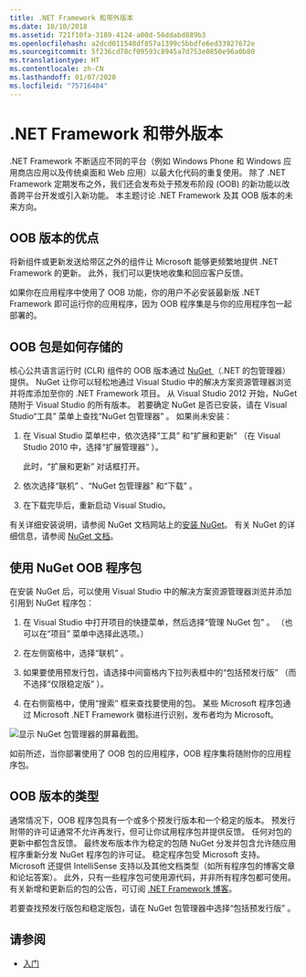 ```yaml
---
title: .NET Framework 和带外版本
ms.date: 10/10/2018
ms.assetid: 721f10fa-3189-4124-a00d-56ddabd889b3
ms.openlocfilehash: a2dcd011548df857a1399c5bbdfe6ed33927672e
ms.sourcegitcommit: 5f236cd78cf09593c8945a7d753e0850e96a0b80
ms.translationtype: HT
ms.contentlocale: zh-CN
ms.lasthandoff: 01/07/2020
ms.locfileid: "75716404"
---
```

# <a name="the-net-framework-and-out-of-band-releases"></a>.NET Framework 和带外版本

.NET Framework 不断适应不同的平台（例如 Windows Phone 和 Windows 应用商店应用以及传统桌面和 Web 应用）以最大化代码的重复使用。 除了 .NET Framework 定期发布之外，我们还会发布处于预发布阶段 (OOB) 的新功能以改善跨平台开发或引入新功能。 本主题讨论 .NET Framework 及其 OOB 版本的未来方向。

## <a name="advantages-of-oob-releases"></a>OOB 版本的优点
 将新组件或更新发送给带区之外的组件让 Microsoft 能够更频繁地提供 .NET Framework 的更新。 此外，我们可以更快地收集和回应客户反馈。

 如果你在应用程序中使用了 OOB 功能，你的用户不必安装最新版 .NET Framework 即可运行你的应用程序，因为 OOB 程序集是与你的应用程序包一起部署的。

## <a name="how-oob-packages-are-distributed"></a>OOB 包是如何存储的
核心公共语言运行时 (CLR) 组件的 OOB 版本通过 [NuGet ](https://www.nuget.org/)（.NET 的包管理器）提供。 NuGet 让你可以轻松地通过 Visual Studio 中的解决方案资源管理器浏览并将库添加至你的 .NET Framework 项目。 从 Visual Studio 2012 开始，NuGet 随附于 Visual Studio 的所有版本。 若要确定 NuGet 是否已安装，请在 Visual Studio“工具”  菜单上查找“NuGet 包管理器”  。 如果尚未安装：

1. 在 Visual Studio 菜单栏中，依次选择“工具”  和“扩展和更新”  （在 Visual Studio 2010 中，选择“扩展管理器”  ）。

     此时，“扩展和更新”  对话框打开。

2. 依次选择“联机”  、“NuGet 包管理器”  和“下载”  。

3. 在下载完毕后，重新启动 Visual Studio。

 有关详细安装说明，请参阅 NuGet 文档网站上的[安装 NuGet](/nuget/install-nuget-client-tools)。 有关 NuGet 的详细信息，请参阅 [NuGet 文档](/nuget)。

## <a name="using-a-nuget-oob-package"></a>使用 NuGet OOB 程序包
 在安装 NuGet 后，可以使用 Visual Studio 中的解决方案资源管理器浏览并添加引用到 NuGet 程序包：

1. 在 Visual Studio 中打开项目的快捷菜单，然后选择“管理 NuGet 包”  。 （也可以在“项目”  菜单中选择此选项。）

2. 在左侧窗格中，选择“联机”  。

3. 如果要使用预发行包，请选择中间窗格内下拉列表框中的“包括预发行版”  （而不选择“仅限稳定版”  ）。

4. 在右侧窗格中，使用“搜索”  框来查找要使用的包。 某些 Microsoft 程序包通过 Microsoft .NET Framework 徽标进行识别，发布者均为 Microsoft。

 ![显示 NuGet 包管理器的屏幕截图。](./media/the-net-framework-and-out-of-band-releases/nuget-package-manager-dialog.png)

 如前所述，当你部署使用了 OOB 包的应用程序，OOB 程序集将随附你的应用程序包。

## <a name="types-of-oob-releases"></a>OOB 版本的类型
 通常情况下，OOB 程序包具有一个或多个预发行版本和一个稳定的版本。 预发行附带的许可证通常不允许再发行，但可让你试用程序包并提供反馈。 任何对包的更新中都包含反馈。 最终发布版本作为稳定的包随 NuGet 分发并包含允许随应用程序重新分发 NuGet 程序包的许可证。 稳定程序包受 Microsoft 支持。 Microsoft 还提供 IntelliSense 支持以及其他文档类型（如所有程序包的博客文章和论坛答案）。 此外，只有一些程序包可使用源代码，并非所有程序包都可使用。 有关新增和更新后的包的公告，可订阅 [.NET Framework 博客](https://devblogs.microsoft.com/dotnet/)。

 若要查找预发行版包和稳定版包，请在 NuGet 包管理器中选择“包括预发行版”  。

## <a name="see-also"></a>请参阅

- [入门](index.md)
